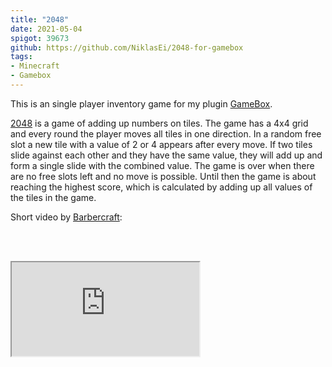 ```yaml
---
title: "2048"
date: 2021-05-04
spigot: 39673
github: https://github.com/NiklasEi/2048-for-gamebox
tags:
- Minecraft
- Gamebox
---
```


This is an single player inventory game for my plugin <a href="../GameBox/">GameBox</a>.

<a href="https://gabrielecirulli.github.io/2048/" target="_blank">2048</a> is a game of adding up numbers on tiles. The game has a 4x4 grid and every round the player moves all tiles in one direction. In a random free slot a new tile with a value of 2 or 4 appears after every move. If two tiles slide against each other and they have the same value, they will add up and form a single slide with the combined value. The game is over when there are no free slots left and no move is possible. Until then the game is about reaching the highest score, which is calculated by adding up all values of the tiles in the game.

Short video by <a href="https://www.youtube.com/channel/UCk_jlqqnGyRyU4LfF3uV22A" target="_blank">Barbercraft</a>:

<br><br>
<div class="row">
    <div class="col-md-8 col-md-offset-2">
        <div class="embed-responsive embed-responsive-16by9">
          <iframe class="embed-responsive-item" src="https://www.youtube.com/embed/BT8ZXtLUBuI" allowfullscreen></iframe>
        </div>
    </div>
</div>
